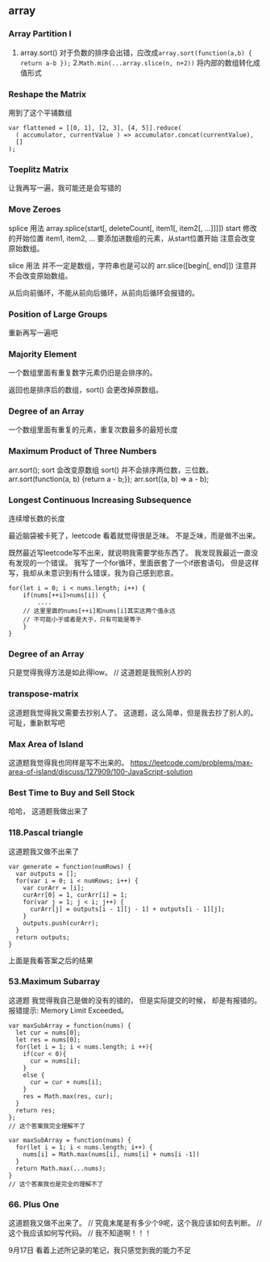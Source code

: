## array

### Array Partition I

1. array.sort() 对于负数的排序会出错，应改成`array.sort(function(a,b) { return a-b });`
2.`Math.min(...array.slice(n, n+2))`   将内部的数组转化成值形式

### Reshape the Matrix

用到了这个平铺数组

```
var flattened = [[0, 1], [2, 3], [4, 5]].reduce(
  ( accumulator, currentValue ) => accumulator.concat(currentValue),
  []
);
``` 

### Toeplitz Matrix

让我再写一遍，我可能还是会写错的



### Move Zeroes

splice
用法
array.splice(start[, deleteCount[, item1[, item2[, ...]]]])
start 修改的开始位置
item1, item2, ...  要添加进数组的元素，从start位置开始
注意会改变原始数组。

slice
用法
并不一定是数组，字符串也是可以的
arr.slice([begin[, end]])
注意并不会改变原始数组。

从后向前循环，不能从前向后循环，从前向后循环会报错的。

### Position of Large Groups

重新再写一遍吧

### Majority Element

一个数组里面有重复数字元素仍旧是会排序的。

返回也是排序后的数组，sort() 会更改掉原数组。

### Degree of an Array

一个数组里面有重复的元素，重复次数最多的最短长度

### Maximum Product of Three Numbers

arr.sort();  sort 会改变原数组
sort() 并不会排序两位数，三位数。
arr.sort(function(a, b) {return a - b;});
arr.sort((a, b) => a - b);

### Longest Continuous Increasing Subsequence
连续增长数的长度

最近脑袋被卡死了，leetcode 看着就觉得很是乏味。
不是乏味，而是做不出来。

既然最近写leetcode写不出来，就说明我需要学些东西了。
我发现我最近一直没有发现的一个错误。
我写了一个for循环，里面嵌套了一个if嵌套语句。
但是这样写，我却从未意识到有什么错误，我为自己感到悲哀。
```
for(let i = 0; i < nums.length; i++) {
    if(nums[++i]>nums[i]) {
        .... 
    // 这里里面的nums[++i]和nums[i]其实这两个值永远
    // 不可能小于或者是大于，只有可能是等于
    }
}
```
### Degree of an Array
只是觉得我得方法是如此得low。
// 这道题是我照别人抄的

### transpose-matrix
这道题我觉得我又需要去抄别人了。
这道题，这么简单，但是我去抄了别人的。
可耻，重新默写吧

### Max Area of Island
这道题我觉得我也同样是写不出来的。
https://leetcode.com/problems/max-area-of-island/discuss/127909/100-JavaScript-solution

### Best Time to Buy and Sell Stock

哈哈， 这道题我做出来了

### 118.Pascal triangle 
这道题我又做不出来了
```
var generate = function(numRows) {
  var outputs = [];
  for(var i = 0; i < numRows; i++) {
    var curArr = [i];
    curArr[0] = 1, curArr[i] = 1;
    for(var j = 1; j < i; j++) {
      curArr[j] = outputs[i - 1][j - 1] + outputs[i - 1][j];
    }
    outputs.push(curArr);
  }
  return outputs;
}
```
上面是我看答案之后的结果
### 53.Maximum Subarray
这道题 我觉得我自己是做的没有的错的，
但是实际提交的时候， 却是有报错的。
报错提示: Memory Limit Exceeded。
```
var maxSubArray = function(nums) {
  let cur = nums[0];
  let res = nums[0];
  for(let i = 1; i < nums.length; i ++){
    if(cur < 0){
      cur = nums[i];
    }
    else {
      cur = cur + nums[i];
    }
    res = Math.max(res, cur);
  }
  return res;
};
// 这个答案我完全理解不了
```

```
var maxSubArray = function(nums) {
  for(let i = 1; i < nums.length; i++) {
    nums[i] = Math.max(nums[i], nums[i] + nums[i -1])
  }
  return Math.max(...nums);
}
// 这个答案我也是完全的理解不了
```

### 66. Plus One
这道题我又做不出来了。
// 究竟末尾是有多少个9呢，这个我应该如何去判断。
// 这个我应该如何写代码。
// 我不知道啊！！！

9月17日  看着上述所记录的笔记，我只感觉到我的能力不足
















